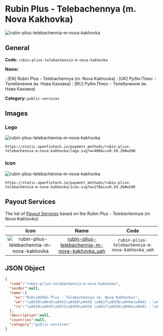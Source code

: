 
# Rubіn Plus - Telebachennya (m. Nova Kakhovka) 
![rubin-plius-telebachennia-m-nova-kakhovka](https://static.openfintech.io/payment_methods/rubin-plius-telebachennia-m-nova-kakhovka/logo.svg?w=400&c=v0.59.26#w200)  

## General 
**Code:** `rubin-plius-telebachennia-m-nova-kakhovka` 
 
**Name:** 
 
:	[EN] Rubіn Plus - Telebachennya (m. Nova Kakhovka) 
:	[UK] Рубін Плюс - Телебачення (м. Нова Каховка) 
:	[RU] Рубін Плюс - Телебачення (м. Нова Каховка) 
 
**Category:** `public-services` 
 

## Images 

### Logo 
![rubin-plius-telebachennia-m-nova-kakhovka](https://static.openfintech.io/payment_methods/rubin-plius-telebachennia-m-nova-kakhovka/logo.svg?w=400&c=v0.59.26#w200)  

```
https://static.openfintech.io/payment_methods/rubin-plius-telebachennia-m-nova-kakhovka/logo.svg?w=400&c=v0.59.26#w200
```  

### Icon 
![rubin-plius-telebachennia-m-nova-kakhovka](https://static.openfintech.io/payment_methods/rubin-plius-telebachennia-m-nova-kakhovka/icon.svg?w=278&c=v0.59.26#w100)  

```
https://static.openfintech.io/payment_methods/rubin-plius-telebachennia-m-nova-kakhovka/icon.svg?w=278&c=v0.59.26#w100
```  

## Payout Services 
 
The list of [Payout Services](/payout-services/) based on the _Rubіn Plus - Telebachennya (m. Nova Kakhovka)_ 

|Icon|Name|Code| 
|:---:|:---:|:---:| 
|![rubin-plius-telebachennia-m-nova-kakhovka](https://static.openfintech.io/payout_methods/rubin-plius-telebachennia-m-nova-kakhovka/icon.png?w=278&c=v0.59.26#w40) |[rubin-plius-telebachennia-m-nova-kakhovka_uah](/payout-services/rubin-plius-telebachennia-m-nova-kakhovka_uah/)|`rubin-plius-telebachennia-m-nova-kakhovka_uah`| 
 

## JSON Object 

```json
{
  "code":"rubin-plius-telebachennia-m-nova-kakhovka",
  "vendor":null,
  "name":{
    "en":"Rub\u0456n Plus - Telebachennya (m. Nova Kakhovka)",
    "uk":"\u0420\u0443\u0431\u0456\u043d \u041f\u043b\u044e\u0441 - \u0422\u0435\u043b\u0435\u0431\u0430\u0447\u0435\u043d\u043d\u044f (\u043c. \u041d\u043e\u0432\u0430 \u041a\u0430\u0445\u043e\u0432\u043a\u0430)",
    "ru":"\u0420\u0443\u0431\u0456\u043d \u041f\u043b\u044e\u0441 - \u0422\u0435\u043b\u0435\u0431\u0430\u0447\u0435\u043d\u043d\u044f (\u043c. \u041d\u043e\u0432\u0430 \u041a\u0430\u0445\u043e\u0432\u043a\u0430)"
  },
  "description":null,
  "countries":null,
  "category":"public-services"
}
```  
